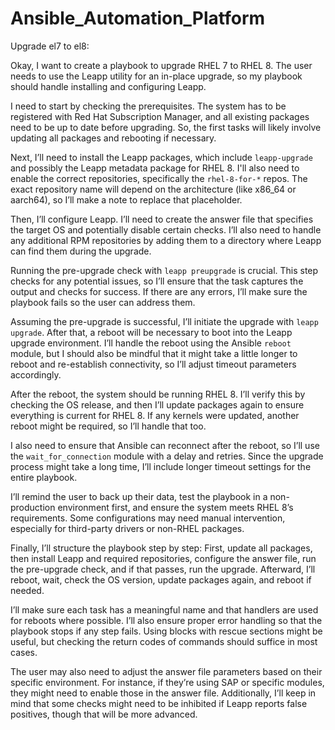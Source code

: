 # Ansible_Automation_Platform
Upgrade el7 to el8:

Okay, I want to create a playbook to upgrade RHEL 7 to RHEL 8. The user needs to use the Leapp utility for an in-place upgrade, so my playbook should handle installing and configuring Leapp.

I need to start by checking the prerequisites. The system has to be registered with Red Hat Subscription Manager, and all existing packages need to be up to date before upgrading. So, the first tasks will likely involve updating all packages and rebooting if necessary.

Next, I’ll need to install the Leapp packages, which include `leapp-upgrade` and possibly the Leapp metadata package for RHEL 8. I'll also need to enable the correct repositories, specifically the `rhel-8-for-*` repos. The exact repository name will depend on the architecture (like x86_64 or aarch64), so I’ll make a note to replace that placeholder.

Then, I’ll configure Leapp. I’ll need to create the answer file that specifies the target OS and potentially disable certain checks. I’ll also need to handle any additional RPM repositories by adding them to a directory where Leapp can find them during the upgrade.

Running the pre-upgrade check with `leapp preupgrade` is crucial. This step checks for any potential issues, so I’ll ensure that the task captures the output and checks for success. If there are any errors, I’ll make sure the playbook fails so the user can address them.

Assuming the pre-upgrade is successful, I’ll initiate the upgrade with `leapp upgrade`. After that, a reboot will be necessary to boot into the Leapp upgrade environment. I’ll handle the reboot using the Ansible `reboot` module, but I should also be mindful that it might take a little longer to reboot and re-establish connectivity, so I’ll adjust timeout parameters accordingly.

After the reboot, the system should be running RHEL 8. I’ll verify this by checking the OS release, and then I’ll update packages again to ensure everything is current for RHEL 8. If any kernels were updated, another reboot might be required, so I’ll handle that too.

I also need to ensure that Ansible can reconnect after the reboot, so I’ll use the `wait_for_connection` module with a delay and retries. Since the upgrade process might take a long time, I’ll include longer timeout settings for the entire playbook.

I’ll remind the user to back up their data, test the playbook in a non-production environment first, and ensure the system meets RHEL 8’s requirements. Some configurations may need manual intervention, especially for third-party drivers or non-RHEL packages.

Finally, I’ll structure the playbook step by step: First, update all packages, then install Leapp and required repositories, configure the answer file, run the pre-upgrade check, and if that passes, run the upgrade. Afterward, I’ll reboot, wait, check the OS version, update packages again, and reboot if needed.

I’ll make sure each task has a meaningful name and that handlers are used for reboots where possible. I’ll also ensure proper error handling so that the playbook stops if any step fails. Using blocks with rescue sections might be useful, but checking the return codes of commands should suffice in most cases.

The user may also need to adjust the answer file parameters based on their specific environment. For instance, if they’re using SAP or specific modules, they might need to enable those in the answer file. Additionally, I’ll keep in mind that some checks might need to be inhibited if Leapp reports false positives, though that will be more advanced.



